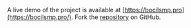 A live demo of the project is available at [https://bocilsmp.pro](https://bocilsmp.pro/).
Fork the [repository](https://github.com/kartatuka/bokeppascol) on GitHub.